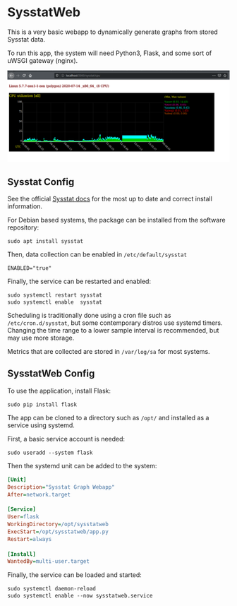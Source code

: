 # SysstatWeb

This is a very basic webapp to dynamically generate graphs from stored Sysstat data. 

To run this app, the system will need Python3, Flask, and some sort of uWSGI gateway (nginx). 

![](img/sysstatweb.png)

## Sysstat Config

See the official [Sysstat docs](https://github.com/sysstat/sysstat) for the most up to date and correct install information. 

For Debian based systems, the package can be installed from the software repository: 

    sudo apt install sysstat

Then, data collection can be enabled in `/etc/default/sysstat`

    ENABLED="true"

Finally, the service can be restarted and enabled: 

    sudo systemctl restart sysstat
    sudo systemctl enable  sysstat

Scheduling is traditionally done using a cron file such as `/etc/cron.d/sysstat`, but some contemporary distros use systemd timers. Changing the time range to a lower sample interval is recommended, but may use more storage. 

Metrics that are collected are stored in `/var/log/sa` for most systems. 

## SysstatWeb Config

To use the application, install Flask: 

    sudo pip install flask

The app can be cloned to a directory such as `/opt/` and installed as a service using systemd. 

First, a basic service account is needed: 

    sudo useradd --system flask

Then the systemd unit can be added to the system: 

```ini
[Unit]
Description="Sysstat Graph Webapp"
After=network.target

[Service]
User=flask
WorkingDirectory=/opt/sysstatweb
ExecStart=/opt/sysstatweb/app.py
Restart=always

[Install]
WantedBy=multi-user.target
```

Finally, the service can be loaded and started: 

    sudo systemctl daemon-reload
    sudo systemctl enable --now sysstatweb.service
